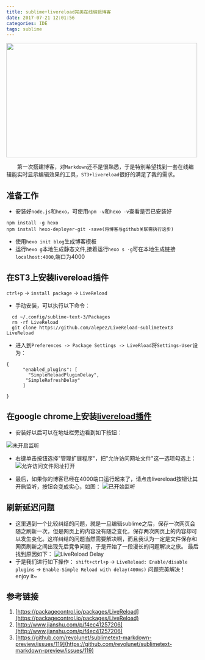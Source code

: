 ```yaml
---
title: sublime+livereload完美在线编辑博客
date: 2017-07-21 12:01:56
categories: IDE
tags: sublime
---
```



<escape><img src="http://p158wkz8m.bkt.clouddn.com/sublime.jpeg" width = "500" height = "300"  align=center ></escape>

&emsp;&emsp;第一次搭建博客，对`Markdown`还不是很熟悉，于是特别希望找到一套在线编辑能实时显示编辑效果的工具，`ST3+livereload`很好的满足了我的需求。
<escape><!-- more --></escape>
## 准备工作
* 安装好`node.js`和`hexo`，可使用`npm -v`和`hexo -v`查看是否已安装好

```shell
npm install -g hexo
npm install hexo-deployer-git -save(将博客与github关联需执行这步)
```

* 使用`hexo init blog`生成博客模板
* 运行`hexo g`本地生成静态文件,接着运行`hexo s -g`可在本地生成链接`localhost:4000`,端口为4000

## 在ST3上安装livereload插件
`ctrl+p` -> `install package` -> `LiveReload`
* 手动安装，可以执行以下命令：

```shell
  cd ~/.config/sublime-text-3/Packages
  rm -rf LiveReload
  git clone https://github.com/alepez/LiveReload-sublimetext3 LiveReload
```

* 进入到`Preferences -> Package Settings -> LiveRload`将`Settings-User`设为：

```shell
{
      "enabled_plugins": [
      	"SimpleReloadPluginDelay",
       "SimpleRefreshDelay"
      ] 
     
}
```

## 在google chrome上安装[livereload插件](https://chrome.google.com/webstore/search/livereload?hl=zh-CN)
* 安装好以后可以在地址栏旁边看到如下按钮：

![未开启监听](https://ws1.sinaimg.cn/large/73d640f7gy1ftl9vvhtnxj2019019wea.jpg "未开启监听")

* 右键单击按钮选择"管理扩展程序"，把"允许访问网址文件"这一选项勾选上：
  ![允许访问文件网址打开](https://ws1.sinaimg.cn/large/73d640f7gy1ftl9vvfy6xj20l904laa7.jpg "允许访问文件网址打开")

* 最后，如果你的博客已经在4000端口运行起来了，请点击livereload按钮让其开启监听，按钮会变成实心，如图：
  ![已开始监听](https://ws1.sinaimg.cn/large/73d640f7gy1ftl9vvealwj20120110ce.jpg "已开始监听")

## 刷新延迟问题
* 这里遇到一个比较纠结的问题，就是一旦编辑sublime之后，保存一次网页会随之刷新一次，但是网页上的内容没有随之变化，保存两次网页上的内容却可以发生变化。这样纠结的问题当然需要解决啊，而且我认为一定是文件保存和网页刷新之间出现先后竞争问题，于是开始了一段漫长的问题解决之旅。
  最后找到原因如下：
  ![LiveReload Delay](https://ws1.sinaimg.cn/large/73d640f7gy1ftl9vvu5gbj20tb09c75r.jpg "LiveReload Delay")
* 于是我们进行如下操作：
   `shift+ctrl+p` -> `LiveReload: Enable/disable plugins` -> `Enable-Simple Reload with delay(400ms)`
    问题完美解决！enjoy it~

## 参考链接
1. [https://packagecontrol.io/packages/LiveReload](https://packagecontrol.io/packages/LiveReload)
2. [http://www.jianshu.com/p/f4ec41257206](http://www.jianshu.com/p/f4ec41257206)
3. [https://github.com/revolunet/sublimetext-markdown-preview/issues/119](https://github.com/revolunet/sublimetext-markdown-preview/issues/119)
